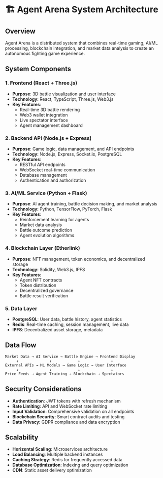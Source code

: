 # 🏗️ Agent Arena System Architecture

## Overview

Agent Arena is a distributed system that combines real-time gaming, AI/ML processing, blockchain integration, and market data analysis to create an autonomous fighting game experience.

## System Components

### 1. Frontend (React + Three.js)
- **Purpose**: 3D battle visualization and user interface
- **Technology**: React, TypeScript, Three.js, Web3.js
- **Key Features**:
  - Real-time 3D battle rendering
  - Web3 wallet integration
  - Live spectator interface
  - Agent management dashboard

### 2. Backend API (Node.js + Express)
- **Purpose**: Game logic, data management, and API endpoints
- **Technology**: Node.js, Express, Socket.io, PostgreSQL
- **Key Features**:
  - RESTful API endpoints
  - WebSocket real-time communication
  - Database management
  - Authentication and authorization

### 3. AI/ML Service (Python + Flask)
- **Purpose**: AI agent training, battle decision making, and market analysis
- **Technology**: Python, TensorFlow, PyTorch, Flask
- **Key Features**:
  - Reinforcement learning for agents
  - Market data analysis
  - Battle outcome prediction
  - Agent evolution algorithms

### 4. Blockchain Layer (Etherlink)
- **Purpose**: NFT management, token economics, and decentralized storage
- **Technology**: Solidity, Web3.js, IPFS
- **Key Features**:
  - Agent NFT contracts
  - Token distribution
  - Decentralized governance
  - Battle result verification

### 5. Data Layer
- **PostgreSQL**: User data, battle history, agent statistics
- **Redis**: Real-time caching, session management, live data
- **IPFS**: Decentralized asset storage, metadata

## Data Flow

```
Market Data → AI Service → Battle Engine → Frontend Display
     ↓              ↓            ↓              ↓
External APIs → ML Models → Game Logic → User Interface
     ↓              ↓            ↓              ↓
Price Feeds → Agent Training → Blockchain → Spectators
```

## Security Considerations

- **Authentication**: JWT tokens with refresh mechanism
- **Rate Limiting**: API and WebSocket rate limiting
- **Input Validation**: Comprehensive validation on all endpoints
- **Blockchain Security**: Smart contract audits and testing
- **Data Privacy**: GDPR compliance and data encryption

## Scalability

- **Horizontal Scaling**: Microservices architecture
- **Load Balancing**: Multiple backend instances
- **Caching Strategy**: Redis for frequently accessed data
- **Database Optimization**: Indexing and query optimization
- **CDN**: Static asset delivery optimization
